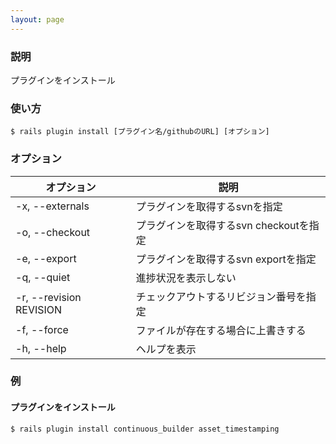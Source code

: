 ```yaml
---
layout: page
---
```

### 説明
プラグインをインストール

### 使い方
    $ rails plugin install [プラグイン名/githubのURL] [オプション]

### オプション

オプション                    | 説明
------------------------ | -------------------------
-x, --externals          | プラグインを取得するsvnを指定
-o, --checkout           | プラグインを取得するsvn checkoutを指定
-e, --export             | プラグインを取得するsvn exportを指定
-q, --quiet              | 進捗状況を表示しない
-r, --revision REVISION |  チェックアウトするリビジョン番号を指定
-f, --force              | ファイルが存在する場合に上書きする
-h, --help               | ヘルプを表示

### 例
#### プラグインをインストール
    $ rails plugin install continuous_builder asset_timestamping